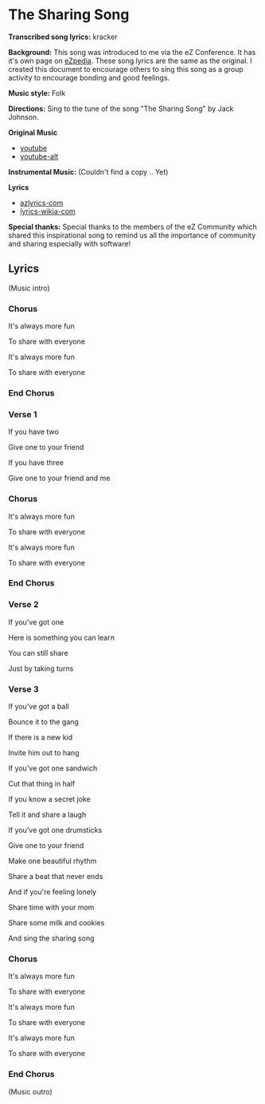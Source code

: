 # The Sharing Song

**Transcribed song lyrics:** kracker

**Background:** This song was introduced to me via the eZ Conference. It has it's own page on [eZpedia](http://www.ezpedia.org/ez/the_ez_song). These song lyrics are the same as the original. I created this document to encourage others to sing this song as a group activity to encourage bonding and good feelings.

**Music style:** Folk

**Directions:** Sing to the tune of the song "The Sharing Song" by Jack Johnson.

**Original Music**
* [youtube](https://www.youtube.com/watch?v=lvY0RKZZPuc)
* [youtube-alt](https://www.youtube.com/watch?v=bfSpsnLyo18)

**Instrumental Music:** (Couldn't find a copy .. Yet)

**Lyrics**
* [azlyrics-com](http://www.azlyrics.com/lyrics/jackjohnson/thesharingsong.html)
* [lyrics-wikia-com](http://lyrics.wikia.com/Jack_Johnson:The_Sharing_Song)

**Special thanks:** Special thanks to the members of the eZ Community which shared this inspirational song to remind us all the importance of community and sharing especially with software!


## Lyrics

(Music intro)

### Chorus

It's always more fun

To share with everyone

It's always more fun

To share with everyone

### End Chorus

### Verse 1

If you have two

Give one to your friend

If you have three

Give one to your friend and me

### Chorus

It's always more fun

To share with everyone

It's always more fun

To share with everyone

### End Chorus

### Verse 2

If you've got one

Here is something you can learn

You can still share

Just by taking turns

### Verse 3

If you've got a ball

Bounce it to the gang

If there is a new kid

Invite him out to hang

If you've got one sandwich

Cut that thing in half

If you know a secret joke

Tell it and share a laugh

If you've got one drumsticks

Give one to your friend

Make one beautiful rhythm

Share a beat that never ends

And if you're feeling lonely

Share time with your mom

Share some milk and cookies

And sing the sharing song

### Chorus

It's always more fun

To share with everyone

It's always more fun

To share with everyone

It's always more fun

To share with everyone

### End Chorus

(Music outro)